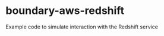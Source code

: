 boundary-aws-redshift
=====================

Example code to simulate interaction with the Redshift service
